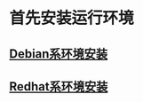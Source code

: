 # 首先安装运行环境
## [Debian系环境安装](https://github.com/E5shota/Grasscutter-help/blob/main/Debian%20environment%20installation.md)
## [Redhat系环境安装](https://github.com/E5shota/Grasscutter-help/blob/main/Redhat%20environment%20installation.md)
